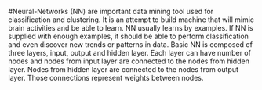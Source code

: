 #Neural-Networks
(NN) are important data mining tool used for classification and clustering. It is an attempt to build machine that will mimic brain activities and be able to learn. NN usually learns by examples. If NN is supplied with enough examples, it should be able to perform classification and even discover new trends or patterns in data. Basic NN is composed of three layers, input, output and hidden layer. Each layer can have number of nodes and nodes from input layer are connected to the nodes from hidden layer. Nodes from hidden layer are connected to the nodes from output layer. Those connections represent weights between nodes.
